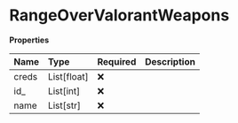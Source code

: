 # RangeOverValorantWeapons

**Properties**

| Name  | Type        | Required | Description |
| :---- | :---------- | :------- | :---------- |
| creds | List[float] | ❌       |             |
| id\_  | List[int]   | ❌       |             |
| name  | List[str]   | ❌       |             |

